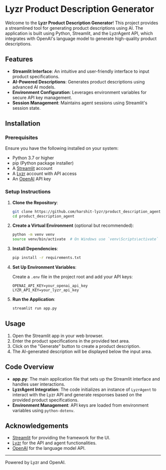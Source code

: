 # Lyzr Product Description Generator

Welcome to the **Lyzr Product Description Generator**! This project provides a streamlined tool for generating product descriptions using AI. The application is built using Python, Streamlit, and the LyzrAgent API, which integrates with OpenAI's language model to generate high-quality product descriptions.

## Features

- **Streamlit Interface**: An intuitive and user-friendly interface to input product specifications.
- **AI-Powered Descriptions**: Generates product descriptions using advanced AI models.
- **Environment Configuration**: Leverages environment variables for secure API key management.
- **Session Management**: Maintains agent sessions using Streamlit's session state.

## Installation

### Prerequisites

Ensure you have the following installed on your system:

- Python 3.7 or higher
- pip (Python package installer)
- A [Streamlit](https://streamlit.io/) account
- A [Lyzr](https://lyzr.ai) account with API access
- An [OpenAI](https://openai.com) API key

### Setup Instructions

1. **Clone the Repository**:
    ```bash
    git clone https://github.com/harshit-lyzr/product_description_agent.git
    cd product_description_agent
    ```

2. **Create a Virtual Environment** (optional but recommended):
    ```bash
    python -m venv venv
    source venv/bin/activate  # On Windows use `venv\Scripts\activate`
    ```

3. **Install Dependencies**:
    ```bash
    pip install -r requirements.txt
    ```

4. **Set Up Environment Variables**:

    Create a `.env` file in the project root and add your API keys:
    ```env
    OPENAI_API_KEY=your_openai_api_key
    LYZR_API_KEY=your_lyzr_api_key
    ```

5. **Run the Application**:
    ```bash
    streamlit run app.py
    ```

## Usage

1. Open the Streamlit app in your web browser.
2. Enter the product specifications in the provided text area.
3. Click on the "Generate" button to create a product description.
4. The AI-generated description will be displayed below the input area.

## Code Overview

- **app.py**: The main application file that sets up the Streamlit interface and handles user interactions.
- **LyzrAgent Integration**: The code initializes an instance of `LyzrAgent` to interact with the Lyzr API and generate responses based on the provided product specifications.
- **Environment Management**: API keys are loaded from environment variables using `python-dotenv`.

## Acknowledgements

- [Streamlit](https://streamlit.io/) for providing the framework for the UI.
- [Lyzr](https://lyzr.ai) for the API and agent functionalities.
- [OpenAI](https://openai.com) for the language model API.

---

Powered by Lyzr and OpenAI.
